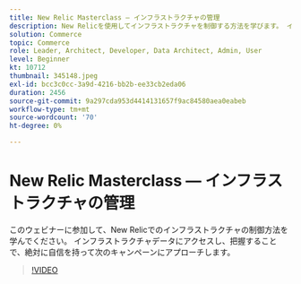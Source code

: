 ```yaml
---
title: New Relic Masterclass — インフラストラクチャの管理
description: New Relicを使用してインフラストラクチャを制御する方法を学びます。 インフラストラクチャデータにアクセスし、把握することで、絶対に自信を持って次のキャンペーンにアプローチします。
solution: Commerce
topic: Commerce
role: Leader, Architect, Developer, Data Architect, Admin, User
level: Beginner
kt: 10712
thumbnail: 345148.jpeg
exl-id: bcc3c0cc-3a9d-4216-bb2b-ee33cb2eda06
duration: 2456
source-git-commit: 9a297cda953d4414131657f9ac84580aea0eabeb
workflow-type: tm+mt
source-wordcount: '70'
ht-degree: 0%

---
```


# New Relic Masterclass — インフラストラクチャの管理

このウェビナーに参加して、New Relicでのインフラストラクチャの制御方法を学んでください。 インフラストラクチャデータにアクセスし、把握することで、絶対に自信を持って次のキャンペーンにアプローチします。

>[!VIDEO](https://video.tv.adobe.com/v/345148/?quality=12&learn=on)
